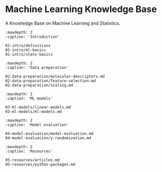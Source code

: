 # Machine Learning Knowledge Base

A Knowledge Base on Machine Learning and Statistics.


```{toctree}
:maxdepth: 2
:caption: 'Introduction'

01-intro/definitions
01-intro/ml-basics
01-intro/stats-basics
```

```{toctree}
:maxdepth: 2
:caption: 'Data preparation'

02-data-preparation/molecular-descriptors.md
02-data-preparation/feature-selection.md
02-data-preparation/scaling.md
```

```{toctree}
:maxdepth: 2
:caption: 'ML models'

03-ml-models/linear-models.md
03-ml-models/ml-models.md
```

```{toctree}
:maxdepth: 2
:caption: 'Model evaluation'

04-model-evaluation/model-evaluation.md
04-model-evaluation/y-randomization.md
```

```{toctree}
:maxdepth: 2
:caption: 'Resources'

05-resources/articles.md
05-resources/python-packages.md
```


<!-- # Indices and tables

* {ref}`genindex`
* {ref}`modindex`
* {ref}`search` -->
